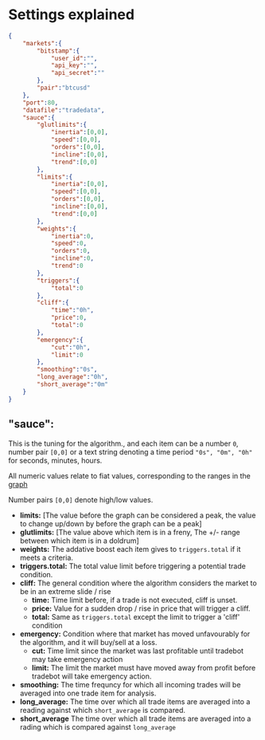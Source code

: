 # Settings explained
```json
{
	"markets":{
		"bitstamp":{
            "user_id":"",
            "api_key":"",
            "api_secret":""
		},
		"pair":"btcusd"
	},
	"port":80,
	"datafile":"tradedata",
	"sauce":{
		"glutlimits":{
			"inertia":[0,0],
			"speed":[0,0],
			"orders":[0,0],
			"incline":[0,0],
			"trend":[0,0]
		},
		"limits":{
			"inertia":[0,0],
			"speed":[0,0],
			"orders":[0,0],
			"incline":[0,0],
			"trend":[0,0]
		},
		"weights":{
			"inertia":0,
			"speed":0,
			"orders":0,
			"incline":0,
			"trend":0
		},
		"triggers":{
			"total":0
		},
		"cliff":{
			"time":"0h",
			"price":0,
			"total":0
		},
		"emergency":{
			"cut":"0h",
			"limit":0
		},
		"smoothing":"0s",
		"long_average":"0h",
		"short_average":"0m"
	}
}
```
## "sauce":
This is the tuning for the algorithm., and each item can be a number `0`, number pair `[0,0]` or a text string denoting a time period `"0s", "0m", "0h"` for seconds, minutes, hours.

All numeric values relate to fiat values, corresponding to the ranges in the [graph](https://user-images.githubusercontent.com/998947/47151580-05f97600-d2d2-11e8-88bb-508450b9c019.png)

Number pairs `[0,0]` denote high/low values.
* **limits:** [The value before the graph can be considered a peak, the value to change up/down by before the graph can be a peak]
* **glutlimits:** [The value above which item is in a freny, The +/- range between which item is in a doldrum]
* **weights:** The addative boost each item gives to `triggers.total` if it meets a criteria.
* **triggers.total:** The total value limit before triggering a potential trade condition.
* **cliff:** The general condition where the algorithm considers the market to be in an extreme slide / rise
  * **time:** Time limit before, if a trade is not executed, cliff is unset.
  * **price:** Value for a sudden drop / rise in price that will trigger a cliff.
  * **total:** Same as `triggers.total` except the limit to trigger a 'cliff' condition
* **emergency:** Condition where that market has moved unfavourably for the algorithm, and it will buy/sell at a loss.
  * **cut:** Time limit since the market was last profitable until tradebot may take emergency action
  * **limit:** The limit the market must have moved away from profit before tradebot will take emergency action.
* **smoothing:** The time frequncy for which all incoming trades will be averaged into one trade item for analysis.
* **long_average:** The time over which all trade items are averaged into a reading against which `short_average` is compared.
* **short_average** The time over which all trade items are averaged into a rading which is compared against `long_average`

